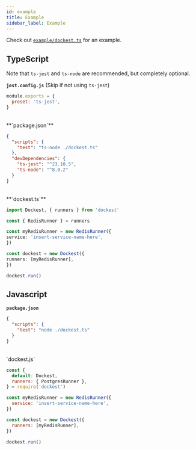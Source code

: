 ```yaml
---
id: example
title: Example
sidebar_label: Example
---
```


Check out [`example/dockest.ts`](https://github.com/erikengervall/dockest/tree/master/example) for an example.

## TypeScript

Note that `ts-jest` and `ts-node` are recommended, but completely optional.

**`jest.config.js`** (Skip if not using `ts-jest`)

```JavaScript
module.exports = {
  preset: 'ts-jest',
}
```

<br>
**`package.json`**

```JSON
{
  "scripts": {
    "test": "ts-node ./dockest.ts"
  },
  "devDependencies": {
    "ts-jest": "^23.10.5",
    "ts-node": "^8.0.2"
  }
}
```

<br>
**`dockest.ts`**

```TypeScript
import Dockest, { runners } from 'dockest'

const { RedisRunner } = runners

const myRedisRunner = new RedisRunner({
service: 'insert-service-name-here',
})

const dockest = new Dockest({
runners: [myRedisRunner],
})

dockest.run()

```

## Javascript

**`package.json`**

```JSON
{
  "scripts": {
    "test": "node ./dockest.ts"
  }
}
```

<br>
`dockest.js`

```JavaScript
const {
  default: Dockest,
  runners: { PostgresRunner },
} = require('dockest')

const myRedisRunner = new RedisRunner({
  service: 'insert-service-name-here',
})

const dockest = new Dockest({
  runners: [myRedisRunner],
})

dockest.run()
```
